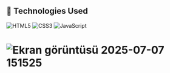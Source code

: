 ## 📌 Technologies Used

![HTML5](https://img.shields.io/badge/HTML5-E34F26?style=for-the-badge&logo=html5&logoColor=white)
![CSS3](https://img.shields.io/badge/CSS3-1572B6?style=for-the-badge&logo=css3&logoColor=white)
![JavaScript](https://img.shields.io/badge/JavaScript-F7DF1E?style=for-the-badge&logo=javascript&logoColor=black)


# ![Ekran görüntüsü 2025-07-07 151525](https://github.com/user-attachments/assets/a5730ea9-faa4-4377-836a-5a1a81814bdf)
